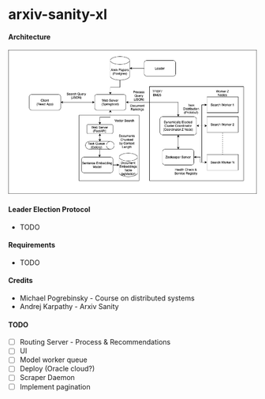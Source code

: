 # arxiv-sanity-xl

#### Architecture
![alt text](https://github.com/k-pratyush/arxiv-sanity-xl/blob/main/docs/architecture.png?raw=true)

#### Leader Election Protocol
- TODO

#### Requirements
- TODO

#### Credits
- Michael Pogrebinsky - Course on distributed systems
- Andrej Karpathy - Arxiv Sanity

#### TODO
- [ ] Routing Server - Process & Recommendations
- [ ] UI
- [ ] Model worker queue
- [ ] Deploy (Oracle cloud?)
- [ ] Scraper Daemon
- [ ] Implement pagination